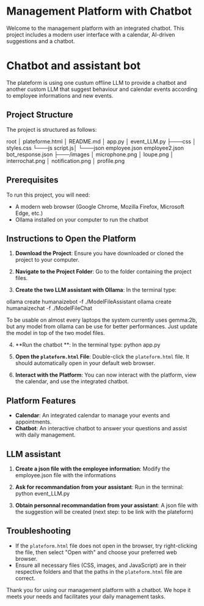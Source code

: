 # Management Platform with Chatbot

Welcome to the management platform with an integrated chatbot. This project includes a modern user interface with a calendar, AI-driven suggestions and a chatbot.

# Chatbot and assistant bot

The plateform is using one custum offline LLM to provide a chatbot and another custom LLM that suggest behaviour and calendar events according to employee informations and new events.

## Project Structure

The project is structured as follows:

root
│ plateforme.html
│ README.md
│ app.py
│ event_LLM.py
├───css
│ styles.css
└───js
  script.js│
└───json
  employee.json
  employee2.json
  bot_response.json
├───/images
│ microphone.png
│ loupe.png
│ interrochat.png
│ notification.png
│ profile.png



## Prerequisites

To run this project, you will need:

- A modern web browser (Google Chrome, Mozilla Firefox, Microsoft Edge, etc.)
- Ollama installed on your computer to run the chatbot 

## Instructions to Open the Platform

1. **Download the Project**: Ensure you have downloaded or cloned the project to your computer.

2. **Navigate to the Project Folder**: Go to the folder containing the project files.

3. **Create the two LLM assistant with Ollama**: In the terminal type:

ollama create humanaizebot -f ./ModelFileAssistant
ollama create humanaizechat -f ./ModelFileChat

To be usable on almost every laptops the system currently uses gemma:2b, but any model from ollama can be use for better performances. Just update the model in top of the two model files.

4. **Run the chatbot **: In the terminal type: python app.py

5. **Open the `plateform.html` File**: Double-click the `plateform.html` file. It should automatically open in your default web browser.

6. **Interact with the Platform**: You can now interact with the platform, view the calendar, and use the integrated chatbot.

## Platform Features

- **Calendar**: An integrated calendar to manage your events and appointments.
- **Chatbot**: An interactive chatbot to answer your questions and assist with daily management.

## LLM assistant

1. **Create a json file with the employee information**: Modify the employee.json file with the informations

2. **Ask for recommandation from your assistant**: Run in the terminal: python event_LLM.py

3. **Obtain personnal recommandation from your assistant**: A json file with the suggestion will be created (next step: to be link with the plateform)


## Troubleshooting

- If the `plateform.html` file does not open in the browser, try right-clicking the file, then select "Open with" and choose your preferred web browser.
- Ensure all necessary files (CSS, images, and JavaScript) are in their respective folders and that the paths in the `plateform.html` file are correct.


Thank you for using our management platform with a chatbot. We hope it meets your needs and facilitates your daily management tasks.
